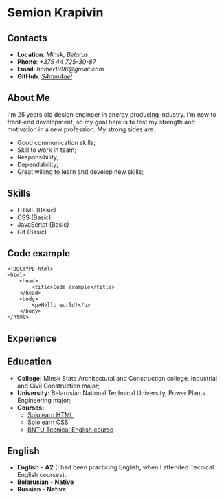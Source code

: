 # __Semion Krapivin__

## __Contacts__
- __Location__: _Minsk, Belarus_
- __Phone__: _+375 44 725-30-87_ 
- __Email__: _homer1996@gmail.com_
- __GitHub__: _[S4mm4ael](https://github.com/S4mm4ael)_

## __About Me__
I'm 25 years old design engineer in energy producing industry. 
I'm new to front-end development, so my goal here is to test my strength and motivation in a new profession.
My strong sides are:
- Good communication skills;
- Skill to work in team;
- Responsibility;
- Dependability;
- Great willing to learn and develop new skills;

## __Skills__
- HTML (Basic)
- CSS (Basic)
- JavaScript (Basic)
- Git (Basic)

## __Code example__
```
<!DOCTYPE html>
<html>
    <head>
        <title>Code example</title>
    </head>
    <body>
        <p>Hello world!</p>
    </body>
</html>
```

## __Experience__

## __Education__ 
- __College:__ Minsk State Architectural and Сonstruction college, Industrial and Civil Construction major;
- __University:__ Belarusian National Technical University, Power Plants Engineering major;
- __Courses:__
  - [Sololearn HTML](https://www.sololearn.com/Play/HTML/hoc)
  - [Sololearn CSS](https://www.sololearn.com/Play/CSS/hoc)
  - [BNTU Tecnical English course](https://bntu.by/all-services/languages)
 
 ## __English__
- __English__ - __A2__ (I had been practicing English, when I attended Tecnical English courses).
- __Belarusian__ - __Native__
- __Russian__ - __Native__ 
